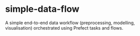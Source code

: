 # simple-data-flow
A simple end-to-end data workflow (preprocessing, modelling, visualisation) orchestrated using Prefect tasks and flows.
